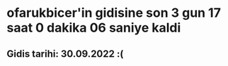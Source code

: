 # ofarukbicer'in gidisine son 3 gun 17 saat 0 dakika 06 saniye kaldi

## Gidis tarihi: 30.09.2022 :(